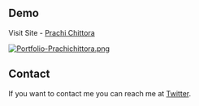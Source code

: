 ## Demo

Visit Site - [Prachi Chittora](https://prachiii.vercel.app/)


[![Portfolio-Prachichittora.png](https://i.postimg.cc/nVkL1ynL/Portfolio-Prachichittora.png)](https://postimg.cc/qgN0JZhf)
## Contact

If you want to contact me you can reach me at [Twitter](https://twitter.com/prachi_chittora).

